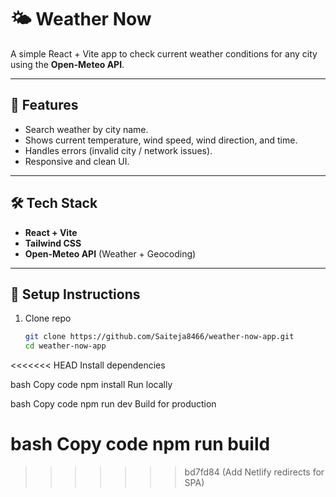 # 🌤️ Weather Now

A simple React + Vite app to check current weather conditions for any city using the **Open-Meteo API**.

---

## 🚀 Features
- Search weather by city name.
- Shows current temperature, wind speed, wind direction, and time.
- Handles errors (invalid city / network issues).
- Responsive and clean UI.

---

## 🛠️ Tech Stack
- **React + Vite**
- **Tailwind CSS**
- **Open-Meteo API** (Weather + Geocoding)

---

## 🔧 Setup Instructions

1. Clone repo
   ```bash
   git clone https://github.com/Saiteja8466/weather-now-app.git
   cd weather-now-app
<<<<<<< HEAD
Install dependencies

bash
Copy code
npm install
Run locally

bash
Copy code
npm run dev
Build for production

bash
Copy code
npm run build
=======
>>>>>>> bd7fd84 (Add Netlify redirects for SPA)

